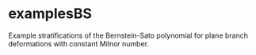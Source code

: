 # examplesBS
Example stratifications of the Bernstein-Sato polynomial for plane branch deformations with constant Milnor number.
